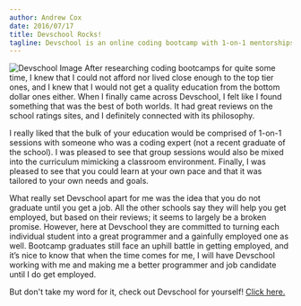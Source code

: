 ```yaml
---
author: Andrew Cox
date: 2016/07/17
title: Devschool Rocks!
tagline: Devschool is an online coding bootcamp with 1-on-1 mentorships and a student-first philosphy.
---
```


![Devschool Image](/img/devcapture.jpg)
After researching coding bootcamps for quite some time, I knew that I could not afford nor lived close enough to the top tier ones, and I knew that I would not get a quality education from the bottom dollar ones either. When I finally came across Devschool, I felt like I found something that was the best of both worlds. It had great reviews on the school ratings sites, and I definitely connected with its philosophy. 

<!--more-->

I really liked that the bulk of your education would be comprised of 1-on-1 sessions with someone who was a coding expert (not a recent graduate of the school). I was pleased to see that group sessions would also be mixed into the curriculum mimicking a classroom environment. Finally, I was pleased to see that you could learn at your own pace and that it was tailored to your own needs and goals. 

What really set Devschool apart for me was the idea that you do not graduate until you get a job. All the other schools say they will help you get employed, but based on their reviews; it seems to largely be a broken promise. However, here at Devschool they are committed to turning each individual student into a great programmer and a gainfully employed one as well. Bootcamp graduates still face an uphill battle in getting employed, and it’s nice to know that when the time comes for me, I will have Devschool working with me and making me a better programmer and job candidate until I do get employed.

But don't take my word for it, check out Devschool for yourself! [Click here.](https://devschool.rocks "Devschool Homepage")
